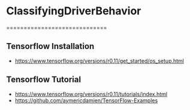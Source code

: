 # ClassifyingDriverBehavior
=============================

Tensorflow Installation
-----------------------------
- https://www.tensorflow.org/versions/r0.11/get_started/os_setup.html

Tensorflow Tutorial
-----------------------------
- https://www.tensorflow.org/versions/r0.11/tutorials/index.html
- https://github.com/aymericdamien/TensorFlow-Examples

